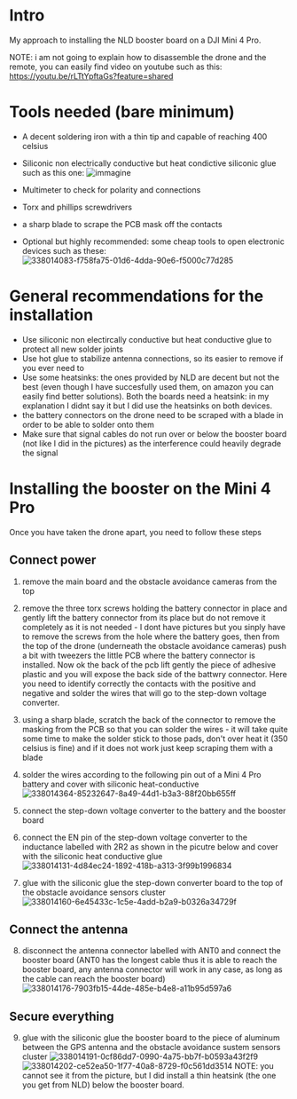 # Intro
My approach to installing the NLD booster board on a DJI Mini 4 Pro.

NOTE: i am not going to explain how to disassemble the drone and the remote, you can easily find video on youtube such as this: https://youtu.be/rLTtYpftaGs?feature=shared

# Tools needed (bare minimum)
- A decent soldering iron with a thin tip and capable of reaching 400 celsius
- Siliconic non electrically conductive but heat condictive siliconic glue such as this one:
![immagine](https://github.com/user-attachments/assets/2a0a0e62-e4f0-48af-b45c-07f20505b6b9)

- Multimeter to check for polarity and connections
- Torx and phillips screwdrivers
- a sharp blade to scrape the PCB mask off the contacts
- Optional but highly recommended: some cheap tools to open electronic devices such as these: 
![338014083-f758fa75-01d6-4dda-90e6-f5000c77d285](https://github.com/user-attachments/assets/3a104caa-c078-41a8-82ae-4bfe9642fcd5)

# General recommendations for the installation
- Use siliconic non electircally conductive but heat conductive glue to protect all new solder joints
- Use hot glue to stabilize antenna connections, so its easier to remove if you ever need to
- Use some heatsinks: the ones provided by NLD are decent but not the best (even though I have succesfully used them, on amazon you can easily find better solutions). Both the boards need a heatsink: in my explanation I didnt say it but I did use the heatsinks on both devices. 
- the battery connectors on the drone need to be scraped with a blade in order to be able to solder onto them
- Make sure that signal cables do not run over or below the booster board (not like I did in the pictures) as the interference could heavily degrade the signal


# Installing the booster on the Mini 4 Pro
Once you have taken the drone apart, you need to follow these steps

## Connect power
1) remove the main board and the obstacle avoidance cameras from the top
2) remove the three torx screws holding the battery connector in place and gently lift the battery connector from its place but do not remove it completely as it is not needed - I dont have pictures but you sinply have to remove the screws from the hole where the battery goes, then from the top of the drone (underneath the obstacle avoidance cameras) push a bit with tweezers the little PCB where the battery connector is installed. Now ok the back of the pcb lift gently the piece of adhesive plastic and you will expose the back side of the battwry connector. Here you need to identify correctly the contacts with the positive and negative and solder the wires that will go to the step-down voltage converter. 
3) using a sharp blade, scratch the back of the connector to remove the masking from the PCB so that you can solder the wires - it will take quite some time to make the solder stick to those pads, don't over heat it (350 celsius is fine) and if it does not work just keep scraping them with a blade
4) solder the wires according to the following pin out of a Mini 4 Pro battery and cover with siliconic heat-conductive
![338014364-85232647-8a49-44d1-b3a3-88f20bb655ff](https://github.com/user-attachments/assets/857ae314-c66a-4ed5-8d86-c96ad2aab921)

6) connect the step-down voltage converter to the battery and the booster board
7) connect the EN pin of the step-down voltage converter to the inductance labelled with 2R2 as shown in the picutre below and cover with the siliconic heat conductive glue
![338014131-4d84ec24-1892-418b-a313-3f99b1996834](https://github.com/user-attachments/assets/eb515ecb-e488-45f1-8e90-4fd73c0442b4)

8) glue with the siliconic glue the step-down converter board to the top of the obstacle avoidance sensors cluster
![338014160-6e45433c-1c5e-4add-b2a9-b0326a34729f](https://github.com/user-attachments/assets/0e1cde2b-e19f-41ef-a047-eeef397ace45)


## Connect the antenna
8) disconnect the antenna connector labelled with ANT0 and connect the booster board (ANT0 has the longest cable thus it is able to reach the booster board, any antenna connector will work in any case, as long as the cable can reach the booster board)
![338014176-7903fb15-44de-485e-b4e8-a11b95d597a6](https://github.com/user-attachments/assets/ab5e3f54-3dbd-407e-a990-9c0f7c805b95)

## Secure everything
9) glue with the siliconic glue the booster board to the piece of aluminum between the GPS antenna and the obstacle avoidance sustem sensors cluster
![338014191-0cf86dd7-0990-4a75-bb7f-b0593a43f2f9](https://github.com/user-attachments/assets/fe16bee5-c781-47db-b6e7-0b92493f2129)
![338014202-ce52ea50-1f77-40a8-8729-f0c561dd3514](https://github.com/user-attachments/assets/c3c859e9-9023-474b-a12a-b78a3b6776f4)
NOTE: you cannot see it from the picture, but I did install a thin heatsink (the one you get from NLD) below the booster board.
